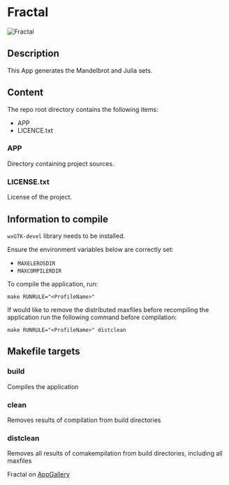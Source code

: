# Fractal

<img src="http://appgallery.maxeler.com/v0.1/app/Fractal/icon" alt="Fractal">

## Description

This App generates the Mandelbrot and Julia sets.

## Content

The repo root directory contains the following items:

- APP
- LICENCE.txt

### APP

Directory containing project sources.
  
### LICENSE.txt

License of the project.

## Information to compile

`wxGTK-devel` library needs to be installed.

Ensure the environment variables below are correctly set:
  * `MAXELEROSDIR`
  * `MAXCOMPILERDIR`

To compile the application, run:

    make RUNRULE="<ProfileName>"

If would like to remove the distributed maxfiles before recompiling the application run the following command before compilation:

    make RUNRULE="<ProfileName>" distclean

## Makefile targets

### build  

Compiles the application

### clean  

Removes results of compilation from build directories  

### distclean  

Removes all results of comakempilation from build directories, including all maxfiles

Fractal on [AppGallery](http://appgallery.maxeler.com/)   

